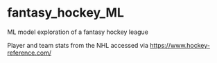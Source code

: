 # fantasy_hockey_ML
ML model exploration of a fantasy hockey league

Player and team stats from the NHL accessed via https://www.hockey-reference.com/
